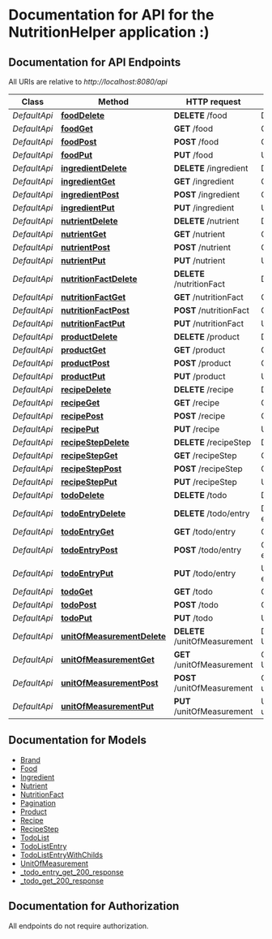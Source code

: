 # Documentation for API for the NutritionHelper application :)

<a name="documentation-for-api-endpoints"></a>
## Documentation for API Endpoints

All URIs are relative to *http://localhost:8080/api*

| Class | Method | HTTP request | Description |
|------------ | ------------- | ------------- | -------------|
| *DefaultApi* | [**foodDelete**](Apis/DefaultApi.md#fooddelete) | **DELETE** /food | Delete Food |
*DefaultApi* | [**foodGet**](Apis/DefaultApi.md#foodget) | **GET** /food | Get Food |
*DefaultApi* | [**foodPost**](Apis/DefaultApi.md#foodpost) | **POST** /food | Create Food |
*DefaultApi* | [**foodPut**](Apis/DefaultApi.md#foodput) | **PUT** /food | Update Food |
*DefaultApi* | [**ingredientDelete**](Apis/DefaultApi.md#ingredientdelete) | **DELETE** /ingredient | Delete a Ingredient |
*DefaultApi* | [**ingredientGet**](Apis/DefaultApi.md#ingredientget) | **GET** /ingredient | Get Ingredients |
*DefaultApi* | [**ingredientPost**](Apis/DefaultApi.md#ingredientpost) | **POST** /ingredient | Create a Ingredient |
*DefaultApi* | [**ingredientPut**](Apis/DefaultApi.md#ingredientput) | **PUT** /ingredient | Update a Ingredient |
*DefaultApi* | [**nutrientDelete**](Apis/DefaultApi.md#nutrientdelete) | **DELETE** /nutrient | Delete Nutrient |
*DefaultApi* | [**nutrientGet**](Apis/DefaultApi.md#nutrientget) | **GET** /nutrient | Get Nutrient |
*DefaultApi* | [**nutrientPost**](Apis/DefaultApi.md#nutrientpost) | **POST** /nutrient | Create Nutrient |
*DefaultApi* | [**nutrientPut**](Apis/DefaultApi.md#nutrientput) | **PUT** /nutrient | Update Nutrient |
*DefaultApi* | [**nutritionFactDelete**](Apis/DefaultApi.md#nutritionfactdelete) | **DELETE** /nutritionFact | Delete NutritionFact |
*DefaultApi* | [**nutritionFactGet**](Apis/DefaultApi.md#nutritionfactget) | **GET** /nutritionFact | Get NutritionFact |
*DefaultApi* | [**nutritionFactPost**](Apis/DefaultApi.md#nutritionfactpost) | **POST** /nutritionFact | Create NutritionFact |
*DefaultApi* | [**nutritionFactPut**](Apis/DefaultApi.md#nutritionfactput) | **PUT** /nutritionFact | Update NutritionFact |
*DefaultApi* | [**productDelete**](Apis/DefaultApi.md#productdelete) | **DELETE** /product | Delete Product |
*DefaultApi* | [**productGet**](Apis/DefaultApi.md#productget) | **GET** /product | Get Products |
*DefaultApi* | [**productPost**](Apis/DefaultApi.md#productpost) | **POST** /product | Create Product |
*DefaultApi* | [**productPut**](Apis/DefaultApi.md#productput) | **PUT** /product | Update Product |
*DefaultApi* | [**recipeDelete**](Apis/DefaultApi.md#recipedelete) | **DELETE** /recipe | Delete a recipe |
*DefaultApi* | [**recipeGet**](Apis/DefaultApi.md#recipeget) | **GET** /recipe | Get recipe data |
*DefaultApi* | [**recipePost**](Apis/DefaultApi.md#recipepost) | **POST** /recipe | Create a recipe |
*DefaultApi* | [**recipePut**](Apis/DefaultApi.md#recipeput) | **PUT** /recipe | Update a recipe |
*DefaultApi* | [**recipeStepDelete**](Apis/DefaultApi.md#recipestepdelete) | **DELETE** /recipeStep | Delete a RecipeStep |
*DefaultApi* | [**recipeStepGet**](Apis/DefaultApi.md#recipestepget) | **GET** /recipeStep | Get RecipeSteps |
*DefaultApi* | [**recipeStepPost**](Apis/DefaultApi.md#recipesteppost) | **POST** /recipeStep | Create a RecipeStep |
*DefaultApi* | [**recipeStepPut**](Apis/DefaultApi.md#recipestepput) | **PUT** /recipeStep | Update a RecipeStep |
*DefaultApi* | [**todoDelete**](Apis/DefaultApi.md#tododelete) | **DELETE** /todo | Delete a TodoList |
*DefaultApi* | [**todoEntryDelete**](Apis/DefaultApi.md#todoentrydelete) | **DELETE** /todo/entry | Delete a TodoList entry |
*DefaultApi* | [**todoEntryGet**](Apis/DefaultApi.md#todoentryget) | **GET** /todo/entry | Get TodoList entries |
*DefaultApi* | [**todoEntryPost**](Apis/DefaultApi.md#todoentrypost) | **POST** /todo/entry | Create a TodoList entry |
*DefaultApi* | [**todoEntryPut**](Apis/DefaultApi.md#todoentryput) | **PUT** /todo/entry | Update a TodoList entry |
*DefaultApi* | [**todoGet**](Apis/DefaultApi.md#todoget) | **GET** /todo | Get TodoLists |
*DefaultApi* | [**todoPost**](Apis/DefaultApi.md#todopost) | **POST** /todo | Create a TodoList |
*DefaultApi* | [**todoPut**](Apis/DefaultApi.md#todoput) | **PUT** /todo | Update a TodoList |
*DefaultApi* | [**unitOfMeasurementDelete**](Apis/DefaultApi.md#unitofmeasurementdelete) | **DELETE** /unitOfMeasurement | Delete a UnitOfMeasurement |
*DefaultApi* | [**unitOfMeasurementGet**](Apis/DefaultApi.md#unitofmeasurementget) | **GET** /unitOfMeasurement | Get UnitOfMeasurements |
*DefaultApi* | [**unitOfMeasurementPost**](Apis/DefaultApi.md#unitofmeasurementpost) | **POST** /unitOfMeasurement | Create a unitOfMeasurement |
*DefaultApi* | [**unitOfMeasurementPut**](Apis/DefaultApi.md#unitofmeasurementput) | **PUT** /unitOfMeasurement | Update a unitOfMeasurement |


<a name="documentation-for-models"></a>
## Documentation for Models

 - [Brand](./Models/Brand.md)
 - [Food](./Models/Food.md)
 - [Ingredient](./Models/Ingredient.md)
 - [Nutrient](./Models/Nutrient.md)
 - [NutritionFact](./Models/NutritionFact.md)
 - [Pagination](./Models/Pagination.md)
 - [Product](./Models/Product.md)
 - [Recipe](./Models/Recipe.md)
 - [RecipeStep](./Models/RecipeStep.md)
 - [TodoList](./Models/TodoList.md)
 - [TodoListEntry](./Models/TodoListEntry.md)
 - [TodoListEntryWithChilds](./Models/TodoListEntryWithChilds.md)
 - [UnitOfMeasurement](./Models/UnitOfMeasurement.md)
 - [_todo_entry_get_200_response](./Models/_todo_entry_get_200_response.md)
 - [_todo_get_200_response](./Models/_todo_get_200_response.md)


<a name="documentation-for-authorization"></a>
## Documentation for Authorization

All endpoints do not require authorization.
